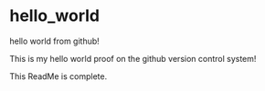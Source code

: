 # hello_world
hello world from github!

This is my hello world proof on the github version control system!

This ReadMe is complete.
